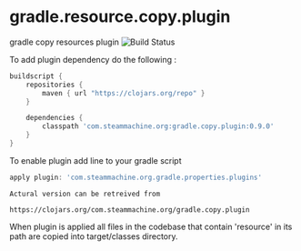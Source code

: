 # gradle.resource.copy.plugin
gradle copy resources plugin   ![Build Status](https://travis-ci.org/DarrylZero/gradle.resource.copy.plugin.svg?branch=development)


                                                                                                                          

To add plugin dependency do the following :
```groovy
buildscript {
    repositories {
        maven { url "https://clojars.org/repo" }
    }

    dependencies {
        classpath 'com.steammachine.org:gradle.copy.plugin:0.9.0'
    }
}
```


To enable plugin add line to your gradle script 
```groovy
apply plugin: 'com.steammachine.org.gradle.properties.plugins'
```

```text
Actural version can be retreived from

https://clojars.org/com.steammachine.org/gradle.copy.plugin
```


When plugin is applied all files in the codebase that contain 'resource' in its path 
are copied into target/classes directory.

